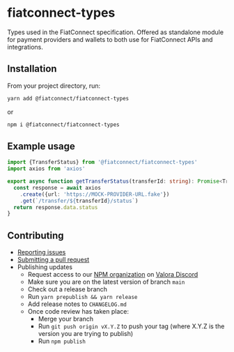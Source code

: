 # fiatconnect-types
Types used in the FiatConnect specification. Offered as standalone module for payment providers and 
wallets to both use for FiatConnect APIs and integrations.

## Installation
From your project directory, run:
```bash
yarn add @fiatconnect/fiatconnect-types
```
or
```bash
npm i @fiatconnect/fiatconnect-types
```

## Example usage

```typescript
import {TransferStatus} from '@fiatconnect/fiatconnect-types'
import axios from 'axios'

export async function getTransferStatus(transferId: string): Promise<TransferStatus> {
  const response = await axios
    .create({url: 'https://MOCK-PROVIDER-URL.fake'})
    .get(`/transfer/${transferId}/status`)
  return response.data.status
}
```

## Contributing
- [Reporting issues](https://github.com/fiatconnect/fiatconnect-types/issues)
- [Submitting a pull request](https://github.com/fiatconnect/fiatconnect-types/pulls)
- Publishing updates
  - Request access to our [NPM organization](https://www.npmjs.com/org/fiatconnect) on [Valora Discord](https://discord.gg/rwxxsZjJbd)
  - Make sure you are on the latest version of branch `main`
  - Check out a release branch
  - Run `yarn prepublish && yarn release`
  - Add release notes to `CHANGELOG.md`
  - Once code review has taken place:
    - Merge your branch
    - Run `git push origin vX.Y.Z` to push your tag (where X.Y.Z is the version you are trying to publish)
    - Run `npm publish`

